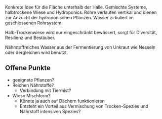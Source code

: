 Konkrete Idee für die Fläche unterhalb der Halle.
Gemischte Systeme, halbtrockene Wiese und Hydroponics.
Rohre verlaufen vertikal und dienen zur Anzucht der hydroponischen Pflanzen. Wasser zirkuliert im geschlossenen Rohrsystem. 

Halb-Trockenwiese wird nur eingeschränkt bewässert, sorgt für Diversität, Resilienz und Bestäuber.

Nährstoffreiches Wasser aus der Fermentierung von Unkraut wie Nesseln oder dergleichen wird benutzt.

## Offene Punkte
- geeignete Pflanzen?
- Reichen Nährstoffe?
	- Verbindung mit Tiermist?
- Wieso Mischform?
	- Könnte ja auch auf Dächern funktionieren
	- Entsteht ein Vorteil aus Vermischung von Trocken-Spezies und Nährstoff intensiven Spezies?